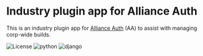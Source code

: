 # Industry plugin app for Alliance Auth

This is an industry plugin app for [Alliance Auth](https://gitlab.com/allianceauth/allianceauth) (AA) to assist with managing corp-wide builds.

![License](https://img.shields.io/badge/license-MIT-green)
![python](https://img.shields.io/badge/python-3.7-informational)
![django](https://img.shields.io/badge/django-3.1-informational)
